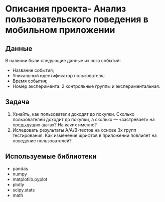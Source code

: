 
# Описания проекта- Анализ пользовательского поведения в мобильном приложении


## Данные

В наличии были следующие данные из лога событий:
- Название события;
- Уникальный идентификатор пользователя;
- Время события;
- Номер эксперимента: 2 контрольные группы и экспериментальная.

## Задача

1. Узнайть, как пользователи доходят до покупки. Сколько пользователей доходит до покупки, а сколько — «застревает» на предыдущих шагах? На каких именно?
2. Иследовать результаты А/А/В-тестов на основе 3х групп тестирования. Как изменение шрифтов в приложении повлияет на поведение пользователей?

## Используемые библиотеки
- pandas
- numpy
- matplotlib.pyplot
- plotly
- scipy.stats
- math